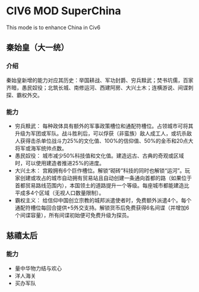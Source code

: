 # CIV6 MOD SuperChina
This mode is to enhance China in Civ6

## 秦始皇（大一统）
### 介绍
秦始皇新增的能力对应其历史：举国耕战、军功封爵、穷兵黩武；焚书坑儒，百家齐暗，愚民奴役；北筑长城、南修运河、西建阿房、大兴土木；连横游说、间谍刺探、霸权外交。
### 能力
* 穷兵黩武： 每种政体具有额外的军事政策槽位和通配符槽位。占领城市可将其升级为军团或军队。战斗胜利后，可以俘获（非蛮族）敌人成工人，或坑杀敌人获得击杀单位战斗力25%的文化值、100%的信仰值、50%的金币和20点大将军或海军统帅点数。
* 愚民奴役： 城市减少50%科技值和文化值。建造远古、古典的奇观或区域时，可以使用建造者推进25%的进度。
* 大兴土木： 宫殿拥有6个巨作槽位。解锁“砌砖”科技的同时也解锁“运河”。玩家创建或攻占的城市自动拥有贸易站且自动创建一条通向首都的路（如果位于首都贸易路线范围内），本国领土的道路提升一个等级。每座城市都能建造比平成多4个区域（无视人口数量限制）。
* 霸权主义： 给信仰中国创立宗教的城邦派遣使者时，免费额外派遣4个。每个通配符槽位每回合提供+5外交支持。解锁货币后免费获得6名间谍（并增加6个间谍容量），所有间谍初始便可免费升级为探员。

## 慈禧太后
### 能力
* 量中华物力结与欢心
* 洋人海关
* 买办军队